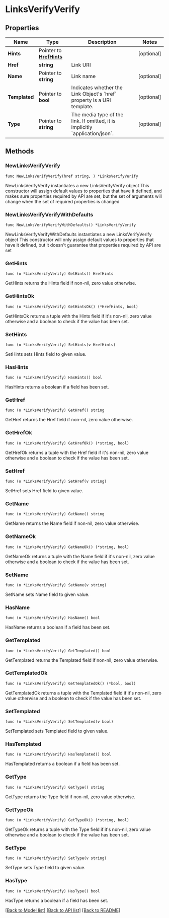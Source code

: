 # LinksVerifyVerify

## Properties

Name | Type | Description | Notes
------------ | ------------- | ------------- | -------------
**Hints** | Pointer to [**HrefHints**](HrefHints.md) |  | [optional] 
**Href** | **string** | Link URI | 
**Name** | Pointer to **string** | Link name | [optional] 
**Templated** | Pointer to **bool** | Indicates whether the Link Object&#39;s &#x60;href&#x60; property is a URI template. | [optional] 
**Type** | Pointer to **string** | The media type of the link. If omitted, it is implicitly &#x60;application/json&#x60;. | [optional] 

## Methods

### NewLinksVerifyVerify

`func NewLinksVerifyVerify(href string, ) *LinksVerifyVerify`

NewLinksVerifyVerify instantiates a new LinksVerifyVerify object
This constructor will assign default values to properties that have it defined,
and makes sure properties required by API are set, but the set of arguments
will change when the set of required properties is changed

### NewLinksVerifyVerifyWithDefaults

`func NewLinksVerifyVerifyWithDefaults() *LinksVerifyVerify`

NewLinksVerifyVerifyWithDefaults instantiates a new LinksVerifyVerify object
This constructor will only assign default values to properties that have it defined,
but it doesn't guarantee that properties required by API are set

### GetHints

`func (o *LinksVerifyVerify) GetHints() HrefHints`

GetHints returns the Hints field if non-nil, zero value otherwise.

### GetHintsOk

`func (o *LinksVerifyVerify) GetHintsOk() (*HrefHints, bool)`

GetHintsOk returns a tuple with the Hints field if it's non-nil, zero value otherwise
and a boolean to check if the value has been set.

### SetHints

`func (o *LinksVerifyVerify) SetHints(v HrefHints)`

SetHints sets Hints field to given value.

### HasHints

`func (o *LinksVerifyVerify) HasHints() bool`

HasHints returns a boolean if a field has been set.

### GetHref

`func (o *LinksVerifyVerify) GetHref() string`

GetHref returns the Href field if non-nil, zero value otherwise.

### GetHrefOk

`func (o *LinksVerifyVerify) GetHrefOk() (*string, bool)`

GetHrefOk returns a tuple with the Href field if it's non-nil, zero value otherwise
and a boolean to check if the value has been set.

### SetHref

`func (o *LinksVerifyVerify) SetHref(v string)`

SetHref sets Href field to given value.


### GetName

`func (o *LinksVerifyVerify) GetName() string`

GetName returns the Name field if non-nil, zero value otherwise.

### GetNameOk

`func (o *LinksVerifyVerify) GetNameOk() (*string, bool)`

GetNameOk returns a tuple with the Name field if it's non-nil, zero value otherwise
and a boolean to check if the value has been set.

### SetName

`func (o *LinksVerifyVerify) SetName(v string)`

SetName sets Name field to given value.

### HasName

`func (o *LinksVerifyVerify) HasName() bool`

HasName returns a boolean if a field has been set.

### GetTemplated

`func (o *LinksVerifyVerify) GetTemplated() bool`

GetTemplated returns the Templated field if non-nil, zero value otherwise.

### GetTemplatedOk

`func (o *LinksVerifyVerify) GetTemplatedOk() (*bool, bool)`

GetTemplatedOk returns a tuple with the Templated field if it's non-nil, zero value otherwise
and a boolean to check if the value has been set.

### SetTemplated

`func (o *LinksVerifyVerify) SetTemplated(v bool)`

SetTemplated sets Templated field to given value.

### HasTemplated

`func (o *LinksVerifyVerify) HasTemplated() bool`

HasTemplated returns a boolean if a field has been set.

### GetType

`func (o *LinksVerifyVerify) GetType() string`

GetType returns the Type field if non-nil, zero value otherwise.

### GetTypeOk

`func (o *LinksVerifyVerify) GetTypeOk() (*string, bool)`

GetTypeOk returns a tuple with the Type field if it's non-nil, zero value otherwise
and a boolean to check if the value has been set.

### SetType

`func (o *LinksVerifyVerify) SetType(v string)`

SetType sets Type field to given value.

### HasType

`func (o *LinksVerifyVerify) HasType() bool`

HasType returns a boolean if a field has been set.


[[Back to Model list]](../README.md#documentation-for-models) [[Back to API list]](../README.md#documentation-for-api-endpoints) [[Back to README]](../README.md)


